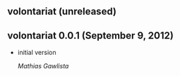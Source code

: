 ## volontariat (unreleased) ##

## volontariat 0.0.1 (September 9, 2012) ##

*   initial version

    *Mathias Gawlista*
